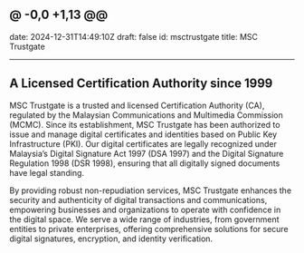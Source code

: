 @ -0,0 +1,13 @@
---
date: 2024-12-31T14:49:10Z
draft: false
id: msctrustgate
title: MSC Trustgate

---

## A Licensed Certification Authority since 1999

MSC Trustgate is a trusted and licensed Certification Authority (CA), regulated by the Malaysian Communications and Multimedia Commission (MCMC). Since its establishment, MSC Trustgate has been authorized to issue and manage digital certificates and identities based on Public Key Infrastructure (PKI). Our digital certificates are legally recognized under Malaysia’s Digital Signature Act 1997 (DSA 1997) and the Digital Signature Regulation 1998 (DSR 1998), ensuring that all digitally signed documents have legal standing.

By providing robust non-repudiation services, MSC Trustgate enhances the security and authenticity of digital transactions and communications, empowering businesses and organizations to operate with confidence in the digital space. We serve a wide range of industries, from government entities to private enterprises, offering comprehensive solutions for secure digital signatures, encryption, and identity verification.
